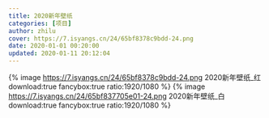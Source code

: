 ```yaml
---
title: 2020新年壁纸
categories: [项目]
author: zhilu
cover: https://7.isyangs.cn/24/65bf8378c9bdd-24.png
date: 2020-01-01 00:20:00
updated: 2020-01-11 20:12:04
---
```


{% image https://7.isyangs.cn/24/65bf8378c9bdd-24.png 2020新年壁纸_红 download:true fancybox:true ratio:1920/1080 %}
{% image https://7.isyangs.cn/24/65bf837705e01-24.png 2020新年壁纸_白 download:true fancybox:true ratio:1920/1080 %}
